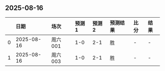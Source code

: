 

## 2025-08-16

|    | 日期         | 场次    | 预测1   | 预测2   | 预测结果   | 比分   | 结果   |
|---:|:-----------|:------|:------|:------|:-------|:-----|:-----|
|  0 | 2025-08-16 | 周六001 | 1-0   | 2-1   | 胜      | -    | -    |
|  1 | 2025-08-16 | 周六003 | 1-0   | 2-1   | 胜      | -    | -    |

